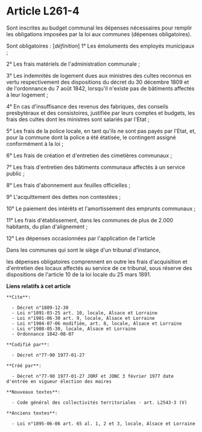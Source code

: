 # Article L261-4

Sont inscrites au budget communal les dépenses nécessaires pour remplir les obligations imposées par la loi aux communes
(dépenses obligatoires). 

Sont obligatoires : [*définition*]    1° Les émoluments des employés municipaux ; 

2° Les frais matériels de l'administration communale ; 

3° Les indemnités de logement dues aux ministres des cultes reconnus en vertu respectivement des dispositions du décret du 30
décembre 1809 et de l'ordonnance du 7 août 1842, lorsqu'il n'existe pas de bâtiments affectés à leur logement ; 

4° En cas d'insuffisance des revenus des fabriques, des conseils presbytéraux et des consistoires, justifiée par leurs
comptes et budgets, les frais des cultes dont les ministres sont salariés par l'Etat ; 

5° Les frais de la police locale, en tant qu'ils ne sont pas payés par l'Etat, et, pour la commune dont la police a été
étatisée, le contingent assigné conformément à la loi ; 

6° Les frais de création et d'entretien des cimetières communaux ; 

7° Les frais d'entretien des bâtiments communaux affectés à un service public ; 

8° Les frais d'abonnement aux feuilles officielles ; 

9° L'acquittement des dettes non contestées ; 

10° Le paiement des intérêts et l'amortissement des emprunts communaux ; 

11° Les frais d'établissement, dans les communes de plus de 2.000 habitants, du plan d'alignement ; 

12° Les dépenses occasionnées par l'application de l'article

Dans les communes qui sont le siège d'un tribunal d'instance,

les dépenses obligatoires comprennent en outre les frais d'acquisition et d'entretien des locaux affectés au service de ce
tribunal, sous réserve des dispositions de l'article 10 de la loi locale du 25 mars 1891.

**Liens relatifs à cet article**

	**Cite**:

	  - Décret n°1809-12-30
	  - Loi n°1891-03-25 art. 10, locale, Alsace et Lorraine
	  - Loi n°1901-06-30 art. 9, locale, Alsace et Lorraine
	  - Loi n°1904-07-06 modifiée, art. 8, locale, Alsace et Lorraine
	  - Loi n°1908-05-30, locale, Alsace et Lorraine
	  - Ordonnance 1842-08-07

	**Codifié par**:

	  - Décret n°77-90 1977-01-27

	**Créé par**:

	  - Décret n°77-90 1977-01-27 JORF et JONC 3 février 1977 date d'entrée en vigueur élection des maires

	**Nouveaux textes**:

	  - Code général des collectivités territoriales - art. L2543-3 (V)

	**Anciens textes**:

	  - Loi n°1895-06-06 art. 65 al. 1, 2 et 3, locale, Alsace et Lorraine
